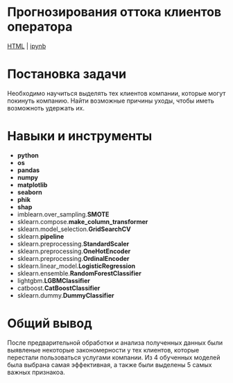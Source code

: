 # Прогнозирования оттока клиентов оператора
<a href='https://github.com/mr-lexx/Yandex_Practicum/blob/main/Outflow_forecasting/Final_YP.html'>HTML</a> | 
<a href='https://github.com/mr-lexx/Yandex_Practicum/blob/main/Outflow_forecasting/Final_YP.ipynb'>ipynb</a>
# Постановка задачи
Необходимо научиться выделять тех клиентов компании, которые могут покинуть компанию. Найти возможные причины уходы, чтобы иметь возможноть удержать их.

# Навыки и инструменты
- **python**
- **os**
- **pandas**
- **numpy**
- **matplotlib**
- **seaborn**
- **phik**
- **shap**
- imblearn.over_sampling.**SMOTE**
- sklearn.compose.**make_column_transformer**
- sklearn.model_selection.**GridSearchCV**
- sklearn.**pipeline**
- sklearn.preprocessing.**StandardScaler**
- sklearn.preprocessing.**OneHotEncoder**
- sklearn.preprocessing.**OrdinalEncoder**
- sklearn.linear_model.**LogisticRegression**
- sklearn.ensemble.**RandomForestClassifier**
- lightgbm.**LGBMClassifier**
- catboost.**CatBoostClassifier**
- sklearn.dummy.**DummyClassifier**

# Общий вывод
После предварительной обработки и анализа полученных данных были выявленые некоторые закономерности у тех клиентов, которые перестали пользоваться услугами компании. Из 4 обученных моделей была выбрана самая эффективная, а также были выделены 5 самых важных признакоа.
